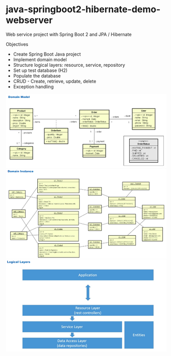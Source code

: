 # java-springboot2-hibernate-demo-webserver

Web service project with Spring Boot 2 and JPA / Hibernate

Objectives

- Create Spring Boot Java project
- Implement domain model
- Structure logical layers: resource, service, repository
- Set up test database (H2)
- Populate the database
- CRUD - Create, retrieve, update, delete
- Exception handling

<img src="https://github.com/luizfernandotech/java-springboot2-hibernate-demo-webserver/blob/master/src/main/resources/static/img/java-springboot2-hibernate-demo-webserver.png">

<img src="https://github.com/luizfernandotech/java-springboot2-hibernate-demo-webserver/blob/master/src/main/resources/static/img/java-springboot2-hibernate-demo-webserver-instances.png">

<img src="https://github.com/luizfernandotech/java-springboot2-hibernate-demo-webserver/blob/master/src/main/resources/static/img/java-springboot2-hibernate-demo-webserver-layers.png">
